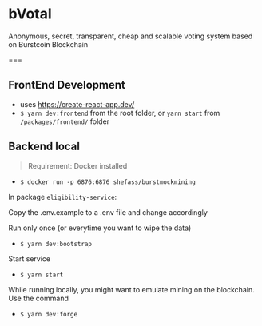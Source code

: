 # bVotal
Anonymous, secret, transparent, cheap and scalable voting system based on Burstcoin Blockchain

===

## FrontEnd Development
* uses https://create-react-app.dev/
* `$ yarn dev:frontend` from the root folder, or `yarn start` from `/packages/frontend/` folder

## Backend local

> Requirement: Docker installed

* `$ docker run -p 6876:6876 shefass/burstmockmining`

In package `eligibility-service`:

Copy the .env.example to a .env file and change accordingly

Run only once (or everytime you want to wipe the data)
* `$ yarn dev:bootstrap`

Start service
* `$ yarn start`

While running locally, you might want to emulate mining on the blockchain.
Use the command 
* `$ yarn dev:forge`
